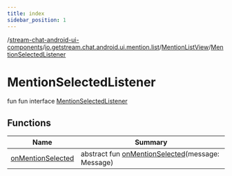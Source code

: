 ```yaml
---
title: index
sidebar_position: 1
---
```

/[stream-chat-android-ui-components](../../../index.md)/[io.getstream.chat.android.ui.mention.list](../../index.md)/[MentionListView](../index.md)/[MentionSelectedListener](index.md)  
  
  
  
# MentionSelectedListener  
fun fun interface [MentionSelectedListener](index.md)  
  
## Functions  
  
|  Name |  Summary | 
|---|---|
| <a name="io.getstream.chat.android.ui.mention.list/MentionListView.MentionSelectedListener/onMentionSelected/#io.getstream.chat.android.client.models.Message/PointingToDeclaration/"></a>[onMentionSelected](onMentionSelected.md)| <a name="io.getstream.chat.android.ui.mention.list/MentionListView.MentionSelectedListener/onMentionSelected/#io.getstream.chat.android.client.models.Message/PointingToDeclaration/"></a>abstract fun [onMentionSelected](onMentionSelected.md)(message: Message)|

